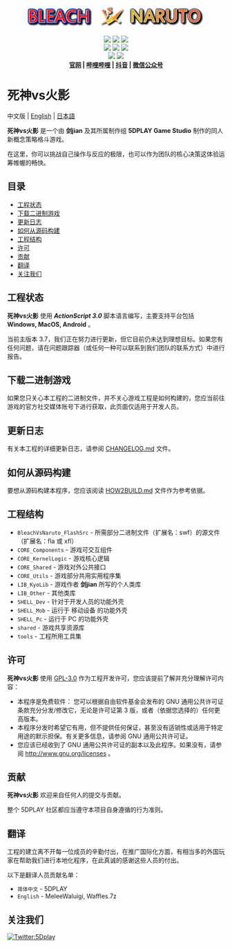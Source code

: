<p align = "center">
<a href  = "https://bvn-sports.com/"><img src = "title.png" /></a>
</p>

<p align = "center">
<img src = "https://img.shields.io/github/stars/5DPLAY-Game-Studio/BleachVsNaruto" />
<img src = "https://img.shields.io/github/forks/5DPLAY-Game-Studio/BleachVsNaruto" />
<img src = "https://img.shields.io/github/followers/5DPLAY-Game-Studio" />
<br />
<img src = "https://img.shields.io/github/contributors/5DPLAY-Game-Studio/BleachVsNaruto" />
<img src = "https://img.shields.io/github/created-at/5DPLAY-Game-Studio/BleachVsNaruto" />
<img src = "https://img.shields.io/github/license/5DPLAY-Game-Studio/BleachVsNaruto" />
<br />
<img src = "https://img.shields.io/github/languages/top/5DPLAY-Game-Studio/BleachVsNaruto" />
<img src = "https://img.shields.io/github/v/tag/5DPLAY-Game-Studio/BleachVsNaruto" />
<br />
<strong>
<a href = "https://bvn-sports.com/">官网</a> |
<a href = "https://space.bilibili.com/1340107883">哔哩哔哩</a> |
<a href = "https://www.douyin.com/user/MS4wLjABAAAAJ2UeSAz7T6qx7XSSL70IgfuMsZZaxOIvPIL3Zdvmk8rSAoBfNfngGx7Zy2jFSnYj">抖音</a> |
<a href = "https://mp.weixin.qq.com/mp/profile_ext?action=home&__biz=Mzg4ODE1MjgyNw==">微信公众号</a>
</strong>
</p>

# 死神vs火影 <!-- omit in toc -->

中文版 | [English](README_en.md) | [日本語](README_ja.md)

**死神vs火影** 是一个由 **剑jian** 及其所属制作组 **5DPLAY Game Studio** 制作的同人新概念策略格斗游戏。

在这里，你可以挑战自己操作与反应的极限，也可以作为团队的核心决策这体验运筹帷幄的畅快。

## 目录 <!-- omit in toc -->

- [工程状态](#工程状态)
- [下载二进制游戏](#下载二进制游戏)
- [更新日志](#更新日志)
- [如何从源码构建](#如何从源码构建)
- [工程结构](#工程结构)
- [许可](#许可)
- [贡献](#贡献)
- [翻译](#翻译)
- [关注我们](#关注我们)

## 工程状态

**死神vs火影** 使用 ***ActionScript 3.0*** 脚本语言编写，主要支持平台包括 **Windows, MacOS, Android** 。

当前主版本 3.7，我们正在努力进行更新，但它目前仍未达到理想目标。如果您有任何问题，请在问题跟踪器（或任何一种可以联系到我们团队的联系方式）中进行报告。

## 下载二进制游戏

如果您只关心本工程的二进制文件，并不关心游戏工程是如何构建的，您应当前往游戏的官方社交媒体账号下进行获取，此页面仅适用于开发人员。

## 更新日志

有关本工程的详细更新日志，请参阅 [CHANGELOG.md](CHANGELOG.md) 文件。

## 如何从源码构建

要想从源码构建本程序，您应该阅读 [HOW2BUILD.md](HOW2BUILD.md) 文件作为参考依据。

## 工程结构

- `BleachVsNaruto_FlashSrc` - 所需部分二进制文件（扩展名：swf）的源文件（扩展名：fla 或 xfl）
- `CORE_Components` - 游戏可交互组件
- `CORE_KernelLogic` - 游戏核心逻辑
- `CORE_Shared` - 游戏对外公共接口
- `CORE_Utils` - 游戏部分共用实用程序集
- `LIB_KyoLib` - 游戏作者 **剑jian** 所写的个人类库
- `LIB_Other` - 其他类库
- `SHELL_Dev` - 针对于开发人员的功能外壳
- `SHELL_Mob` - 运行于 移动设备 的功能外壳
- `SHELL_Pc` - 运行于 PC 的功能外壳
- `shared` - 游戏共享资源库
- `tools` - 工程所用工具集

## 许可

**死神vs火影** 使用 [GPL-3.0] 作为工程开发许可，您应该提前了解并充分理解许可内容：

- 本程序是免费软件： 您可以根据自由软件基金会发布的 GNU 通用公共许可证条款充分分发/修改它，无论是许可证第 3 版，或者（依据您选择的）任何更高版本。
- 本程序分发时希望它有用，但不提供任何保证，甚至没有适销性或适用于特定用途的默示担保。有关更多信息，请参阅 GNU 通用公共许可证。
- 您应该已经收到了 GNU 通用公共许可证的副本以及此程序。如果没有，请参阅 <http://www.gnu.org/licenses> 。

## 贡献

**死神vs火影** 欢迎来自任何人的提交与贡献。

整个 5DPLAY 社区都应当遵守本项目自身遵循的行为准则。

## 翻译

工程的建立离不开每一位成员的辛勤付出，在推广国际化方面，有相当多的外国玩家在帮助我们进行本地化程序，在此真诚的感谢这些人员的付出。

以下是翻译人员贡献名单：

- `简体中文` - 5DPLAY
- `English` - MeleeWaluigi, Waffles.7z

## 关注我们

[![Twitter:5Dplay](https://img.shields.io/twitter/follow/5Dplay)](https://x.com/5DPLAY)

[GPL-3.0]: https://www.gnu.org/licenses/gpl-3.0.html
